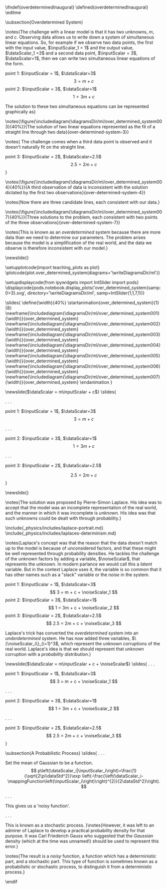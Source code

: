 \ifndef{overdeterminedInaugural}
\defined{overdeterminedInaugural}
\editme

\subsection{Overdetermined System}

\notes{The challenge with a linear model is that it has two unknowns, $m$, and $c$. Observing data allows us to write down a system of simultaneous linear equations. So, for example if we observe two data points, the first with the input value, $\inputScalar_1 = 1$ and the output value, $\dataScalar_1 =3$ and a second data point, $\inputScalar = 3$, $\dataScalar=1$, then we can write two simultaneous linear equations of the form. 

point 1: $\inputScalar = 1$, $\dataScalar=3$
$$3 = m + c$$
point 2: $\inputScalar = 3$, $\dataScalar=1$
$$1 = 3m + c$$

The solution to these two simultaneous equations can be represented graphically as}

\notes{\figure{\includediagram{\diagramsDir/ml/over_determined_system003}{40%}}{The solution of two linear equations represented as the fit of a straight line through two data}{over-determined-system-3}}

\notes{
The challenge comes when a third data point is observed and it doesn't naturally fit on the straight line. 

point 3: $\inputScalar = 2$, $\dataScalar=2.5$
$$2.5 = 2m + c$$
}

\notes{\figure{\includediagram{\diagramsDir/ml/over_determined_system004}{40%}}{A third observation of data is inconsistent with the solution dictated by the first two observations}{over-determined-system-4}}

\notes{Now there are three candidate lines, each consistent with our data.}

\notes{\figure{\includediagram{\diagramsDir/ml/over_determined_system007}{40%}}{Three solutions to the problem, each consistent with two points of the three observations}{over-determined-system-7}}

\notes{This is known as an *overdetermined* system because there are more data than we need to determine our parameters. The problem arises because the model is a simplification of the real world, and the data we observe is therefore inconsistent with our model.}


\newslide{}

\setupplotcode{import teaching_plots as plot}
\plotcode{plot.over_determined_system(diagrams='\writeDiagramsDir/ml')}

\setupdisplaycode{from ipywidgets import IntSlider
import pods}
\displaycode{pods.notebook.display_plots('over_determined_system{samp:0>3}.svg',
                            directory='\writeDiagramsDir/ml', 
                            samp=IntSlider(1,1,7,1))}

\slides{
\define{\width}{40%}
\startanimation{over_determined_system}{1}{8}
\newframe{\includediagram{\diagramsDir/ml/over_determined_system001}{\width}}{over_determined_system}
\newframe{\includediagram{\diagramsDir/ml/over_determined_system002}{\width}}{over_determined_system}
\newframe{\includediagram{\diagramsDir/ml/over_determined_system003}{\width}}{over_determined_system}
\newframe{\includediagram{\diagramsDir/ml/over_determined_system004}{\width}}{over_determined_system}
\newframe{\includediagram{\diagramsDir/ml/over_determined_system005}{\width}}{over_determined_system}
\newframe{\includediagram{\diagramsDir/ml/over_determined_system006}{\width}}{over_determined_system}
\newframe{\includediagram{\diagramsDir/ml/over_determined_system007}{\width}}{over_determined_system}
\endanimation
}


\newslide{$\dataScalar = m\inputScalar + c$}
\slides{

. . . 

point 1: $\inputScalar = 1$, $\dataScalar=3$
$$
3 = m + c
$$

. . .

point 2: $\inputScalar = 3$, $\dataScalar=1$
$$
1 = 3m + c
$$

. . . 

point 3: $\inputScalar = 2$, $\dataScalar=2.5$

$$2.5 = 2m + c$$}

\newslide{}

\notes{The solution was proposed by Pierre-Simon Laplace. His idea was to accept that the model was an incomplete representation of the real world, and the manner in which it was incomplete is *unknown*. His idea was that such unknowns could be dealt with through probability.}

\include{_physics/includes/laplace-portrait.md}
\include{_physics/includes/laplaces-determinism.md}

\notes{Laplace's concept was that the reason that the data doesn't match up to the model is because of unconsidered factors, and that these might be well represented through probability densities. He tackles the challenge of the unknown factors by adding a variable, $\noiseScalar$, that represents the unknown. In modern parlance we would call this a *latent* variable. But in the context Laplace uses it, the variable is so common that it has other names such as a "slack" variable or the *noise* in the system.

point 1: $\inputScalar = 1$, $\dataScalar=3$
$$
3 = m + c + \noiseScalar_1
$$
point 2: $\inputScalar = 3$, $\dataScalar=1$
$$
1 = 3m + c + \noiseScalar_2
$$
point 3: $\inputScalar = 2$, $\dataScalar=2.5$
$$
2.5 = 2m + c + \noiseScalar_3
$$

Laplace's trick has converted the *overdetermined* system into an *underdetermined* system. He has now added three variables, $\{\noiseScalar_i\}_{i=1}^3$, which represent the unknown corruptions of the real world. Laplace's idea is that we should represent that unknown corruption with a *probability distribution*.}

\newslide{$\dataScalar = m\inputScalar + c + \noiseScalar$}
\slides{
. . . 

point 1: $\inputScalar = 1$, $\dataScalar=3$
$$
3 = m + c + \noiseScalar_1
$$

. . .

point 2: $\inputScalar = 3$, $\dataScalar=1$
$$
1 = 3m + c + \noiseScalar_2
$$

. . . 

point 3: $\inputScalar = 2$, $\dataScalar=2.5$
$$
2.5 = 2m + c + \noiseScalar_3
$$
}

\subsection{A Probabilistic Process}
\slides{
. . .

Set the mean of Gaussian to be a function.
$$
p\left(\dataScalar_i|\inputScalar_i\right)=\frac{1}{\sqrt{2\pi\dataStd^2}}\exp \left(-\frac{\left(\dataScalar_i-\mappingFunction\left(\inputScalar_i\right)\right)^{2}}{2\dataStd^2}\right).
$$

. . .

This gives us a 'noisy function'.

. . .

This is known as a stochastic process.
}\notes{However, it was left to an admirer of Laplace to develop a practical probability density for that purpose. It was Carl Friederich Gauss who suggested that the *Gaussian* density (which at the time was unnamed!) should be used to represent this error.}

\notes{The result is a *noisy* function, a function which has a deterministic part, and a stochastic part. This type of function is sometimes known as a probabilistic or stochastic process, to distinguish it from a deterministic process.}

\endif
